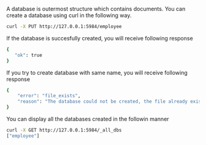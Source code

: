 A database is outermost structure which contains documents. You can create a database using curl in the following way.

```sh
curl -X PUT http://127.0.0.1:5984/employee  
```

If the database is succesfully created, you will receive following response
```sh
{
   "ok": true
}
```

If you try to create database with same name, you will receive following response
```sh
{
    "error": "file_exists",
    "reason": "The database could not be created, the file already exists."
}
```

You can display all the databases created in the followin manner
```sh
curl -X GET http://127.0.0.1:5984/_all_dbs
["employee"]
```